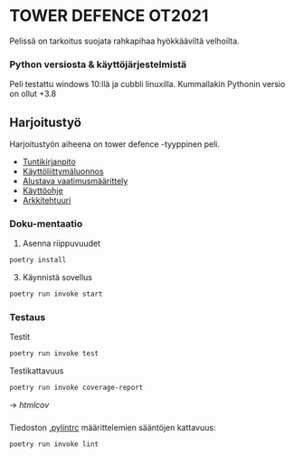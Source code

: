 # TOWER DEFENCE OT2021

Pelissä on tarkoitus suojata rahkapihaa hyökkääviltä velhoilta.

### Python versiosta & käyttöjärjestelmistä
Peli testattu windows 10:llä ja cubbli linuxilla. Kummallakin Pythonin versio on ollut +3.8

## Harjoitustyö

Harjoitustyön aiheena on tower defence -tyyppinen peli.

- [Tuntikirjanpito](./td/dokumentaatio/tuntikirjanpito.md)
- [Käyttöliittymäluonnos](./td/dokumentaatio/kayttoliittymaluonnos.png)
- [Alustava vaatimusmäärittely](./td/dokumentaatio/vaatimusmaarittely.md)
- [Käyttöohje](./td/dokumentaatio/kayttoohje.md)
- [Arkkitehtuuri](./td/dokumentaatio/arkkitehtuurikuvaus.md)

### Doku-mentaatio

1. Asenna riippuvuudet

```bash
poetry install
```

3. Käynnistä sovellus

```bash
poetry run invoke start
```

### Testaus

Testit

```bash
poetry run invoke test
```

Testikattavuus

```bash
poetry run invoke coverage-report
```

-> _htmlcov_

###

Tiedoston [.pylintrc](./.pylintrc) määrittelemien sääntöjen kattavuus:

```bash
poetry run invoke lint
```
